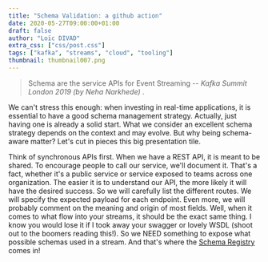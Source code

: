 ```yaml
---
title: "Schema Validation: a github action"
date: 2020-05-27T09:00:00+01:00
draft: false
author: "Loïc DIVAD"
extra_css: ["css/post.css"]
tags: ["kafka", "streams", "cloud", "tooling"]
thumbnail: thumbnail007.png
---
```


> Schema are the service APIs for Event Streaming  -- _Kafka Summit London 2019 (by Neha Narkhede)_ .  

We can't stress this enough: when investing in real-time applications, it is essential to have a good schema management strategy. Actually, just having one is already a solid start. What we consider an excellent schema strategy depends on the context and may evolve. But why being schema-aware matter? Let's cut in pieces this big presentation tile.

Think of synchronous APIs first. When we have a REST API, it is meant to be shared. To encourage people to call our service, we'll document it. That's a fact, whether it's a public service or service exposed to teams across one organization. The easier it is to understand our API, the more likely it will have the desired success. So we will carefully list the different routes. We will specify the expected payload for each endpoint. Even more, we will probably comment on the meaning and origin of most fields. Well, when it comes to what flow into your streams, it should be the exact same thing. I know you would lose it if I took away your swagger or lovely WSDL (shoot out to the boomers reading this!). So we NEED something to expose what possible schemas used in a stream. And that's where the [Schema Registry](https://www.confluent.io/confluent-schema-registry) comes in!
